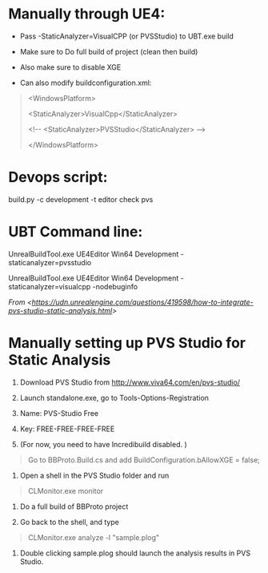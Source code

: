 # Manually through UE4:

- Pass -StaticAnalyzer=VisualCPP (or PVSStudio) to UBT.exe build

- Make sure to Do full build of project (clean then build)

- Also make sure to disable XGE

- Can also modify buildconfiguration.xml:

> &lt;WindowsPlatform&gt;
>
> &lt;StaticAnalyzer&gt;VisualCpp&lt;/StaticAnalyzer&gt;
>
> &lt;!-- &lt;StaticAnalyzer&gt;PVSStudio&lt;/StaticAnalyzer&gt; --&gt;
>
> &lt;/WindowsPlatform&gt;

# Devops script:

build.py -c development -t editor check pvs

# UBT Command line:

UnrealBuildTool.exe UE4Editor Win64 Development -staticanalyzer=pvsstudio

UnrealBuildTool.exe UE4Editor Win64 Development -staticanalyzer=visualcpp -nodebuginfo

_From &lt;<https://udn.unrealengine.com/questions/419598/how-to-integrate-pvs-studio-static-analysis.html>&gt;_

# Manually setting up PVS Studio for Static Analysis

1.  Download PVS Studio from <http://www.viva64.com/en/pvs-studio/>

2.  Launch standalone.exe, go to Tools-Options-Registration

3.  Name: PVS-Studio Free

4.  Key: FREE-FREE-FREE-FREE

5.  (For now, you need to have Incredibuild disabled. )

> Go to BBProto.Build.cs and add BuildConfiguration.bAllowXGE = false;

1.  Open a shell in the PVS Studio folder and run

> CLMonitor.exe monitor

1.  Do a full build of BBProto project

2.  Go back to the shell, and type

> CLMonitor.exe analyze -l "sample.plog"

1.  Double clicking sample.plog should launch the analysis results in PVS Studio.
